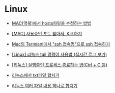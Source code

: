 # Linux

- [MAC(맥북)에서 hosts파일을 수정하는 방법](https://blog.stories.pe.kr/530)

- [[MAC] 사용중인 포트 찾아서, Kill 하기](https://88240.tistory.com/475)

- [Mac의 Termianl에서 "ssh 접속명"으로 ssh 접속하기](https://engineer-mole.tistory.com/348)

- [[Linux] 리눅스 tail 명령어 사용법 (실시간 로그 보기)](https://coding-factory.tistory.com/801#google_vignette)

- [[리눅스] 실행중인 프로세스 종료하는 법(Ctrl + C 등)](https://www.lainyzine.com/ko/article/how-to-exit-linux-process-in-terminal/)

- [리눅스에서 txt파일 합치기](https://m.blog.naver.com/whdals0/110170098585)

- [리눅스 여러 파일 내용 하나로 합치기](https://do-study.tistory.com/75)
